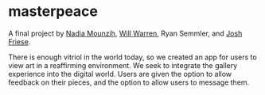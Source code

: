 # masterpeace


A final project by [Nadia Mounzih](https://nmounzih.github.io), [Will Warren](https://willwile4.github.io), Ryan Semmler, and [Josh Friese](https://phist210.github.io).

There is enough vitriol in the world today, so we created an app for users to view
art in a reaffirming environment. We seek to integrate the gallery experience into the digital world. Users are given the option to allow feedback on their pieces, and the option to allow users to message them.
